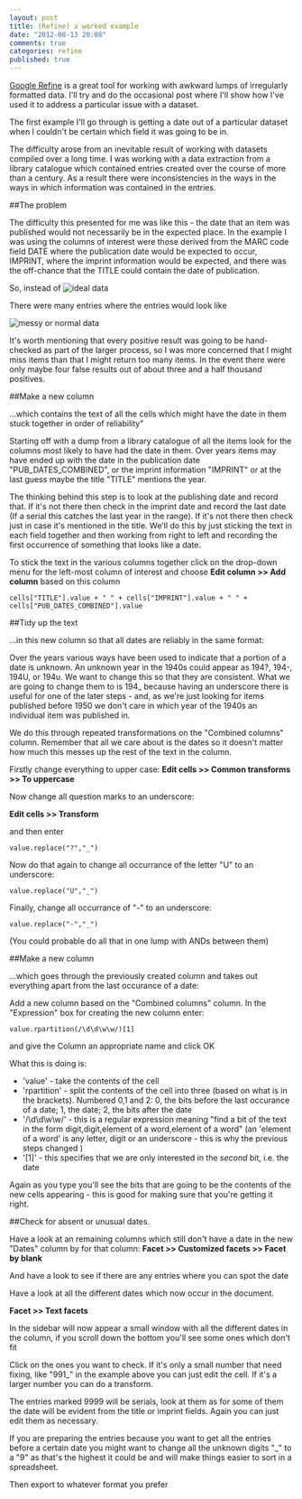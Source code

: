 ```yaml
---
layout: post
title: (Refine) a worked example
date: "2012-08-13 20:08"
comments: true
categories: refine
published: true
---
```


[Google Refine](http://code.google.com/p/google-refine/) is a great tool for working with awkward lumps of irregularly formatted data. I'll try and do the occasional post where I'll show how I've used it to address a particular issue with a dataset.

The first example I'll go through is getting a date out of a particular dataset when I couldn't be certain which field it was going to be in.

The difficulty arose from an inevitable result of working with datasets compiled over a long time. I was working with a data extraction from a library catalogue which contained entries created over the course of more than a century. As a result there were inconsistencies in the ways in the ways in which information was contained in the entries. 

##The problem

The difficulty this presented for me was like this - the date that an item was published would not necessarily be in the expected place. In the example I was using the columns of interest were those derived from the MARC code field DATE where the publication date would be expected to occur, IMPRINT, where the imprint information would be expected, and there was the off-chance that the TITLE could contain the date of publication. 

So, instead of 
![ideal data](/images/workexample/ideal_data.PNG)




<p>There were many entries where the entries would look like</p>

![messy or normal data](/_posts/messy_data.PNG)

It's worth mentioning that every positive result was going to be hand-checked as part of the larger process, so I was more concerned that I might miss items than that I might return too many items. In the event there were only maybe four false results out of about three and a half thousand positives.

##Make a new column 

...which contains the text of all the cells which might have the date in them stuck together in order of reliability"

Starting off with a dump from a library catalogue of all the items look for the columns most likely to have had the date in them.  Over years items may have ended up with the date in the publication date "PUB\_DATES_COMBINED", or the imprint information "IMPRINT" or at the last guess maybe the title "TITLE" mentions the year.

The thinking behind this step is to look at the publishing date and record that.  If it's not there then check in the imprint date and record the last date (If a serial this catches the last year in the range).  If it's not there then check just in case it's mentioned in the title.  We'll do this by just sticking the text in each field together and then working from right to left and recording the first occurrence of something that looks like a date.

To stick the text in the various columns together click on the drop-down menu for the left-most column of interest and choose 
**Edit column >> Add column** based on this column

```
cells["TITLE"].value + " " + cells["IMPRINT"].value + " " + cells["PUB_DATES_COMBINED"].value
```

##Tidy up the text 

...in this new column so that all dates are reliably in the same format:

Over the years various ways have been used to indicate that a portion of a date is unknown.  An unknown year in the 1940s could appear as 194?, 194-, 194U, or 194u.  We want to change this so that they are consistent.  What we are going to change them to is 194\_ because having an underscore there is useful for one of the later steps - and, as we're just looking for items published before 1950 we don't care in which year of the 1940s an individual item was published in.

We do this through repeated transformations on the "Combined columns" column.  Remember that all we care about is the dates so it doesn't matter how much this messes up the rest of the text in the column.

Firstly change everything to upper case:
**Edit cells >> Common transforms >> To uppercase**



Now change all question marks to an underscore:

**Edit cells >> Transform**

and then enter
```
value.replace("?","_")
```

Now do that again to change all occurrance of the letter "U" to an underscore:

```
value.replace("U","_")
```

Finally, change all occurrance of "-" to an underscore:

```
value.replace("-","_")
```

(You could probable do all that in one lump with ANDs between them)

##Make a new column

...which goes through the previously created column and takes out everything apart from the last occurance of a date:

Add a new column based on the "Combined columns" column.  In the "Expression" box for creating the new column enter:
```
value.rpartition(/\d\d\w\w/)[1]
```
and give the Column an appropriate name and click OK

What this is doing is:

- 'value' - take the contents of the cell
- 'rpartition' - split the contents of the cell into three (based on what is in the brackets).  Numbered 0,1 and 2: 0, the bits before the last occurance of a date; 1, the date; 2, the bits after the date
- '/\d\d\w\w/' - this is a regular expression meaning "find a bit of the text in the form digit,digit,element of a word,element of a word" (an 'element of a word' is any letter, digit or an underscore - this is why the previous steps changed )
- '[1]' - this specifies that we are only interested in the _second_ bit, i.e. the date

Again as you type you'll see the bits that are going to be the contents of the new cells appearing - this is good for making sure that you're getting it right.

##Check for absent or unusual dates.

Have a look at an remaining columns which still don't have a date in the new "Dates" column by for that column:
**Facet >> Customized facets >> Facet by blank**

And have a look to see if there are any entries where you can spot the date

Have a look at all the different dates which now occur in the document.  

**Facet >> Text facets**

In the sidebar will now appear a small window with all the different dates in the column, if you scroll down the bottom you'll see some ones which don't fit

Click on the ones you want to check.  If it's only a small number that need fixing, like "991_" in the example above you can just edit the cell.  If it's a larger number you can do a transform.

The entries marked 9999 will be serials, look at them as for some of them the date will be evident from the title or imprint fields.  Again you can just edit them as necessary.

If you are preparing the entries because you want to get all the entries before a certain date you might want to change all the unknown digits "_" to a "9" as that's the highest it could be and will make things easier to sort in a spreadsheet.

Then export to whatever format you prefer